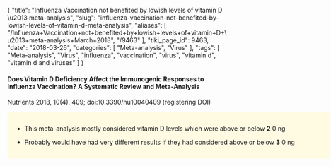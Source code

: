 {
    "title": "Influenza Vaccination not benefited by lowish levels of vitamin D \u2013 meta-analysis",
    "slug": "influenza-vaccination-not-benefited-by-lowish-levels-of-vitamin-d-meta-analysis",
    "aliases": [
        "/Influenza+Vaccination+not+benefited+by+lowish+levels+of+vitamin+D+\u2013+meta-analysis+March+2018",
        "/9463"
    ],
    "tiki_page_id": 9463,
    "date": "2018-03-26",
    "categories": [
        "Meta-analysis",
        "Virus"
    ],
    "tags": [
        "Meta-analysis",
        "Virus",
        "influenza",
        "vaccination",
        "virus",
        "vitamin d",
        "vitamin d and viruses"
    ]
}


#### Does Vitamin D Deficiency Affect the Immunogenic Responses to Influenza Vaccination? A Systematic Review and Meta-Analysis

Nutrients 2018, 10(4), 409; doi:10.3390/nu10040409 (registering DOI)

<div class="border" style="background-color:#FFFAE2;padding:15px;margin:10px 0;border-radius:5px;width:700px">

* This meta-analysis mostly considered vitamin D levels which were above or below  **2** 0 ng

* Probably would have had very different results if they had considered above or below  **3** 0 ng